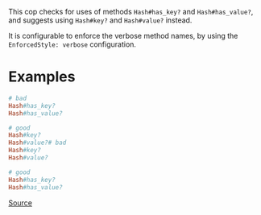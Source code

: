 
This cop checks for uses of methods `Hash#has_key?` and
`Hash#has_value?`, and suggests using `Hash#key?` and `Hash#value?` instead.

It is configurable to enforce the verbose method names, by using the
`EnforcedStyle: verbose` configuration.

# Examples

```ruby
# bad
Hash#has_key?
Hash#has_value?

# good
Hash#key?
Hash#value?# bad
Hash#key?
Hash#value?

# good
Hash#has_key?
Hash#has_value?
```

[Source](http://www.rubydoc.info/gems/rubocop/RuboCop/Cop/Style/PreferredHashMethods)
